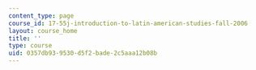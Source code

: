 ```yaml
---
content_type: page
course_id: 17-55j-introduction-to-latin-american-studies-fall-2006
layout: course_home
title: ''
type: course
uid: 0357db93-9530-d5f2-bade-2c5aaa12b08b
---
```

